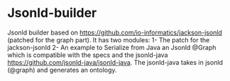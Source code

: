# Jsonld-builder
Jsonld builder based on https://github.com/io-informatics/jackson-jsonld (patched for the graph part).
It has two modules:
1- The patch for the jackson-jsonld
2- An example to Serialize from Java an Jsonld @Graph which is compatible with the specs and the jsonld-java https://github.com/jsonld-java/jsonld-java.
The jsonld-java takes in jsonld (@graph) and generates an ontology.
